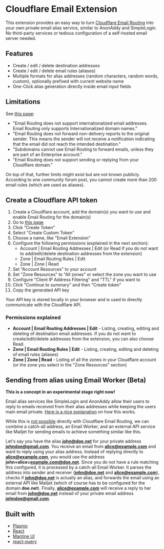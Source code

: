 # Cloudflare Email Extension

This extension provides an easy way to turn [Cloudflare Email Routing](https://developers.cloudflare.com/email-routing/)
into your own private email alias service, similar to AnonAddy and SimpleLogin.
No third-party services or tedious configuration of a self-hosted email server needed.


## Features

- Create / edit / delete destination addresses
- Create / edit / delete email rules (aliases)
- Multiple formats for alias addresses (random characters, random words, custom), optionally prefixed with current website name
- One-Click alias generation directly inside email input fields


## Limitations

See [this page](https://developers.cloudflare.com/email-routing/known-limitations):

- "Email Routing does not support internationalized email addresses. Email Routing only supports Internationalized domain names."
- "Email Routing does not forward non-delivery reports to the original sender. This means the sender will not receive a notification indicating that the email did not reach the intended destination."
- "Subdomains cannot use Email Routing to forward emails, unless they are part of an Enterprise account."
- "Email Routing does not support sending or replying from your Cloudflare domain."

On top of that, further limits might exist but are not known publicly.
According to one community forum post, you cannot create more than 200 email rules (which are used as aliases).


## Create a Cloudflare API token

1. Create a Cloudflare account, add the domain(s) you want to use and enable Email Routing for the domain(s)
2. Go to [this page](https://dash.cloudflare.com/profile/api-tokens)
3. Click "Create Token"
4. Select "Create Custom Token"
5. Choose a name, like "Email Extension"
6. Configure the following permissions (explained in the next section):
    - Account | Email Routing Addresses | Edit (or Read if you do not want to add/edit/delete destination addresses from the extension)
    - Zone | Email Routing Rules | Edit
    - Zone | Zone | Read
7. Set "Account Resources" to your account
8. Set "Zone Resources" to "All zones" or select the zone you want to use
9. Configure "Client IP Address Filtering" and "TTL" if you want to
10. Click "Continue to summary" and then "Create token"
11. Copy the generated API key

Your API key is stored locally in your browser and is used to directly communicate with the Cloudflare API.


### Permissions explained

* **Account | Email Routing Addresses | Edit** - Listing, creating, editing and deleting of destination email addresses. If you do not want to create/edit/delete addresses from the extension, you can also choose Read.
* **Zone | Email Routing Rules | Edit** - Listing, creating, editing and deleting of email rules (aliases)
* **Zone | Zone | Read** - Listing of all the zones in your Cloudflare account (or the zone you select in the "Zone Resources" section)


## Sending from alias using Email Worker (Beta)

**This is a concept in an experimental stage right now!**

Email alias services like SimpleLogin and AnonAddy allow their users to reply to emails received from their alias addresses while keeping the users main email private.
[Here is a nice explanation](https://anonaddy.com/help/replying-to-email-using-an-alias/) on how this works.

While this is [not possible](https://developers.cloudflare.com/email-routing/known-limitations/#sending-or-replying-to-an-email-from-your-cloudflare-domain) directly with Cloudflare Email Routing,
we can combine a catch-all address, an Email Worker, and an external API service like Mailjet for sending emails to achieve something similar like this.

Let's say you have the alias **john@doe.net** for your private address **johndoe@gmail.com**. You receive an email from **alice@example.com** and want to reply using your alias address.
Instead of replying directly to **alice@example.com**, you would use the address **john+alice=example.com@doe.net**.
Since you do not have a rule matching this configured, it is processed by a catch-all Email Worker. It parses the address into sender and receiver (**john@doe.net** and **alice@example.com**),
checks if **john@doe.net** is actually an alias, and forwards the email using an external API like Mailjet (which of course has to be configured for the domain **doe.net**).
Finally, **alice@example.com** will receive a reply to her email from **john@doe.net** instead of your private email address **johndoe@gmail.com**.


## Built with

* [Plasmo](https://github.com/PlasmoHQ/plasmo)
* [React](https://github.com/facebook/react)
* [Mantine UI](https://github.com/mantinedev/mantine)
* [react-query](https://github.com/TanStack/query)
